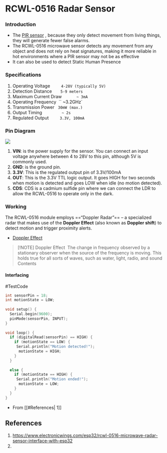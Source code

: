 # RCWL-0516 Radar Sensor
### Introduction
- The [PIR sensor](https://lastminuteengineers.com/pir-sensor-arduino-tutorial/) , because they only detect movement from living things, they will generate fewer false alarms.
- The RCWL-0516 microwave sensor detects any movement from any object and does not rely on heat signatures, making it more reliable in hot environments where a PIR sensor may not be as effective
- It can also be used to detect Static Human Presence

### Specifications
1. Operating Voltage         `4-28V (typically 5V)`
2. Detection Distance       `5-9 meters`
3. Maximum Current Draw            `~ 3mA`
4. Operating Frequency  `` ~3.2GHz`
5. Transmission Power   `30mW (max.)`
6. Output Timing                `~ 2s`
7. Regulated Output         `3.3V, 100mA`



### Pin Diagram
![](https://www.electronicwings.com/storage/PlatformSection/TopicContent/497/description/RCWL-0516%20Pin%20Diagram.jpg)

1. **VIN**: is the power supply for the sensor. You can connect an input voltage anywhere between 4 to 28V to this pin, although 5V is commonly used.
2. **GND**: is the ground pin.
3. **3.3V**: This is the regulated output pin of 3.3V/100mA
4. **OUT**: This is the 3.3V TTL logic output. It goes HIGH for two seconds when motion is detected and goes LOW when idle (no motion detected).
5. **CDS**: CDS is a cadmium sulfide pin where we can connect the LDR to allow the RCWL-0516 to operate only in the dark.

### Working

The RCWL-0516 module employs ==“Doppler Radar”== – a specialized radar that makes use of the **Doppler Effect** (also known as **Doppler shift**) to detect motion and trigger proximity alerts.
- [Doppler Effect](Science/Physics.md#Doppler%20Effect)

> [!NOTE] Doppler Effect
>  The change in frequency observed by a stationary observer when the source of the frequency is moving. This holds true for all sorts of waves, such as water, light, radio, and sound
> Contents

#### Interfacing
#TestCode 

```cpp
int sensorPin = 18;
int motionState = LOW;
 
void setup() {
  Serial.begin(9600);
  pinMode(sensorPin, INPUT);
}
 
void loop() {
  if (digitalRead(sensorPin) == HIGH) {
    if (motionState == LOW) {
     Serial.println("Motion detected!");
      motionState = HIGH;
    }
  }
 
  else {   
    if (motionState == HIGH) {
     Serial.println("Motion ended!");
      motionState = LOW;
    }
  }
}
```
- From [[#References| 1]]

## References
1. https://www.electronicwings.com/esp32/rcwl-0516-microwave-radar-sensor-interface-with-esp32
2. 